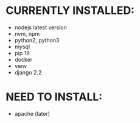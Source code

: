 # CURRENTLY INSTALLED:

- nodejs latest version
- nvm, npm
- python2, python3
- mysql
- pip 19
- docker
- venv
- django 2.2

# NEED TO INSTALL:

- apache (later)